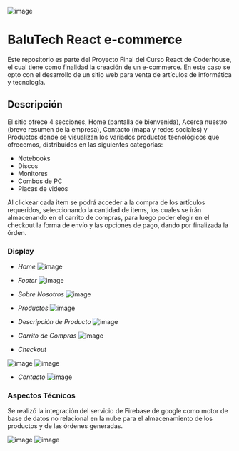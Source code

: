 ![image](https://user-images.githubusercontent.com/83429848/127074805-52de262d-cc34-4044-93b0-4c79422fab22.png)
# BaluTech React e-commerce

Este repositorio es parte del Proyecto Final del Curso React de Coderhouse, el cual tiene como finalidad la creación de un e-commerce. En este caso se opto con el desarrollo de un sitio web para venta de artículos de informática y tecnología.

## Descripción

El sitio ofrece 4 secciones, Home (pantalla de bienvenida), Acerca nuestro (breve resumen de la empresa), Contacto (mapa y redes sociales) y Productos donde se visualizan los variados productos tecnológicos que ofrecemos, distribuidos en las siguientes categorías:

* Notebooks
* Discos
* Monitores
* Combos de PC
* Placas de videos

Al clickear cada item se podrá acceder a la compra de los artículos requeridos, seleccionando la cantidad de items, los cuales se irán almacenando en el carrito de compras, para luego poder elegir en el checkout la forma de envío y las opciones de pago, dando por finalizada la órden. 

### Display

* *Home*
![image](https://user-images.githubusercontent.com/83429848/127089317-98e05c39-d3a3-441d-8109-2299e7c7b729.png)

* *Footer*
![image](https://user-images.githubusercontent.com/83429848/127074750-9c135005-2e8c-4375-a0ef-15b6c7c8b40a.png)

* *Sobre Nosotros*
![image](https://user-images.githubusercontent.com/83429848/127074730-0650c141-409d-404e-9c4e-8516851799db.png)

* *Productos*
![image](https://user-images.githubusercontent.com/83429848/127089495-d6a30b71-16df-4c2e-866d-6a6662cc3f48.png)

* *Descripción de Producto*
![image](https://user-images.githubusercontent.com/83429848/127076527-6e8a7179-63c1-4414-b85d-912d664440ba.png)

* *Carrito de Compras*
![image](https://user-images.githubusercontent.com/83429848/127076694-97056aa1-fd76-41b4-bd5d-635c4d359ba0.png)

* *Checkout*

![image](https://user-images.githubusercontent.com/83429848/127076758-bdda3d47-15c3-4531-b282-396c3b301b5d.png)
![image](https://user-images.githubusercontent.com/83429848/127077079-40555313-a631-412d-85c6-b5ad8aad0639.png)

* *Contacto*
![image](https://user-images.githubusercontent.com/83429848/127089643-275fc9b6-6bbf-448e-8887-08b660e85692.png)

### Aspectos Técnicos

Se realizó la integración del servicio de Firebase de google como motor de base de datos no relacional en la nube para el almacenamiento de los productos y de las órdenes generadas.

![image](https://user-images.githubusercontent.com/83429848/127078135-ac2e3992-1278-4735-a65f-785d70614bf5.png)
![image](https://user-images.githubusercontent.com/83429848/127078167-02a5459f-060d-4e58-b6b9-88a21c0447be.png)

